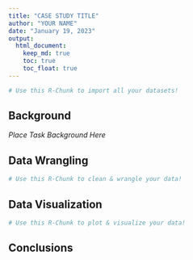 ```yaml
---
title: "CASE STUDY TITLE"
author: "YOUR NAME"
date: "January 19, 2023"
output:
  html_document:  
    keep_md: true
    toc: true
    toc_float: true
---
```







```r
# Use this R-Chunk to import all your datasets!
```

## Background

_Place Task Background Here_

## Data Wrangling


```r
# Use this R-Chunk to clean & wrangle your data!
```

## Data Visualization


```r
# Use this R-Chunk to plot & visualize your data!
```

## Conclusions
